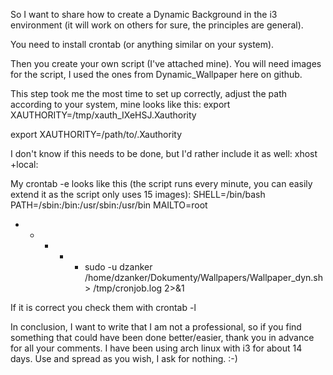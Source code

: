 So I want to share how to create a Dynamic Background in the i3 environment (it will work on others for sure, the principles are general).

You need to install crontab (or anything similar on your system).

Then you create your own script (I've attached mine).
You will need images for the script, I used the ones from Dynamic_Wallpaper here on github.

This step took me the most time to set up correctly, adjust the path according to your system, mine looks like this:
export XAUTHORITY=/tmp/xauth_IXeHSJ.Xauthority

export XAUTHORITY=/path/to/.Xauthority

I don't know if this needs to be done, but I'd rather include it as well:
xhost +local:

My crontab -e looks like this (the script runs every minute, you can easily extend it as the script only uses 15 images):
SHELL=/bin/bash
PATH=/sbin:/bin:/usr/sbin:/usr/bin
MAILTO=root
* * * * * sudo -u dzanker /home/dzanker/Dokumenty/Wallpapers/Wallpaper_dyn.sh > /tmp/cronjob.log 2>&1

If it is correct you check them with crontab -l

In conclusion, I want to write that I am not a professional, so if you find something that could have been done better/easier, thank you in advance for all your comments. I have been using arch linux with i3 for about 14 days. Use and spread as you wish, I ask for nothing. :-)
